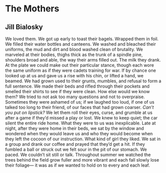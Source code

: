 # The Mothers
## Jill Bialosky
We loved them.
We got up early
to toast their bagels.
Wrapped them in foil.
We filled their water bottles
and canteens. We washed
and bleached their uniforms,
the mud and dirt
and blood washed clean
of brutality. We marveled
at their bodies,
thighs thick as the trunk
of a spindle pine,
shoulders broad and able,
the way their arms filled out.
The milk they drank.
At the plate we could make out
their particular stance, though each
wore the same uniform as if they were
cadets training for war.
If by chance one looked up at us
and gave us a rise with his chin,
or lifted a hand, we beamed.
We had grown used to their grunts,
mumbles, and refusal to form a full sentence.
We made their beds and rifled through their pockets
and smelled their shirts to see if they were clean.
How else would we know them?
We tried to not ask too many questions
and not to overpraise.
Sometimes they were ashamed of us;
if we laughed too loud,
if one of us talked too long to their friend,
of our faces that had grown coarser.
 _Can’t you put on lipstick?_
We let them roll their eyes,
curse, and grumble at us
after a game if they’d missed a play
or lost. We knew to keep quiet;
the car silent the entire ride home.
What they were to us was inexplicable.
Late at night, after they were home in their beds,
we sat by the window and wondered
when they would leave us
and who they would become
when they left the cocoon of our instruction.
What kind of girl they liked.
We sat in a group and drank our coffee
and prayed that they’d get a hit.
If they fumbled a ball or struck out
we felt sour in the pit of our stomach.
We paced. We couldn’t sit still or talk.
Throughout summer we watched
the trees behind the field grow fuller
and more vibrant and each fall
slowly lose their foliage—
it was as if we wanted to hold on
to every and each leaf.